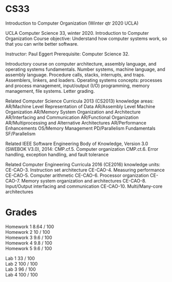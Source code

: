# CS33
Introduction to Computer Organization (Winter qtr 2020 UCLA)

UCLA Computer Science 33, winter 2020.
Introduction to Computer Organization
Course objective: Understand how computer systems work, so that you can write better software.

Instructor: Paul Eggert
Prerequisite: Computer Science 32.

Introductory course on computer architecture, assembly language, and operating systems fundamentals.
Number systems, machine language, and assembly language. Procedure calls, stacks, interrupts, and traps. 
Assemblers, linkers, and loaders. Operating systems concepts: processes and process management, 
input/output (I/O) programming, memory management, file systems. Letter grading.

Related Computer Science Curricula 2013 (CS2013) knowledge areas:
AR/Machine Level Representation of Data
AR/Assembly Level Machine Organization
AR/Memory System Organization and Architecture
AR/Interfacing and Communication
AR/Functional Organization
AR/Multiprocessing and Alternative Architectures
AR/Performance Enhancements
OS/Memory Management
PD/Parallelism Fundamentals
SF/Parallelism

Related IEEE Software Engineering Body of Knowledge, Version 3.0 (SWEBOK V3.0), 2014:
CMP.cf.5. Computer organization
CMP.ct.6. Error handling, exception handling, and fault tolerance

Related Computer Engineering Curricula 2016 (CE2016) knowledge units:
CE-CAO-3. Instruction set architecture
CE-CAO-4. Measuring performance
CE-CAO-5. Computer arithmetic
CE-CAO-6. Processor organization
CE-CAO-7. Memory system organization and architectures
CE-CAO-8. Input/Output interfacing and communication
CE-CAO-10. Multi/Many-core architectures

# Grades

Homework 1	8.64 / 100<br>
Homework 2	10 / 100<br>
Homework 3	9.6 / 100<br>
Homework 4	9.8 / 100<br>
Homework 5	9.6 / 100<br>

Lab 1	33 / 100<br>
Lab 2	100 / 100<br>
Lab 3	96 / 100<br>
Lab 4	100 / 100<br>
